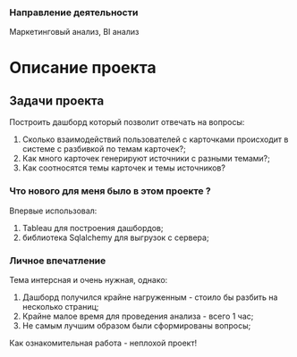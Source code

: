 ### Направление деятельности
Маркетинговый анализ, BI анализ

# Описание проекта


## Задачи проекта

Построить дашборд который позволит отвечать на вопросы:

1) Сколько взаимодействий пользователей с карточками происходит в системе с разбивкой по темам карточек?;
2) Как много карточек генерируют источники с разными темами?; 
3) Как соотносятся темы карточек и темы источников?


### Что нового для меня было в этом проекте ?

Впервые использовал:

1) Tableau для построения дашбордов;
2) библиотека Sqlalchemy для выгрузок с сервера;

### Личное впечатление

Тема интерсная и очень нужная,  однако:

1) Дашборд получился крайне нагруженным - стоило бы разбить на несколько страниц;
2) Крайне малое время для проведения анализа - всего 1 час;
3) Не самым лучшим образом были сформированы вопросы;

Как ознакомительная работа - неплохой проект!


